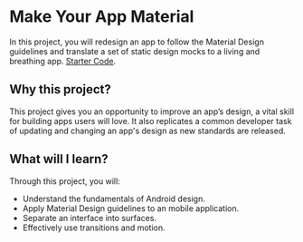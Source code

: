 # Make Your App Material
In this project, you will redesign an app to follow the Material Design guidelines and translate a set of static design mocks to a living and breathing app.
[Starter Code][1].

## Why this project?

This project gives you an opportunity to improve an app’s design, a vital skill for building apps users will love. It also replicates a common developer task of updating and changing an app's design as new standards are released.

## What will I learn?
Through this project, you will:
- Understand the fundamentals of Android design.
- Apply Material Design guidelines to an mobile application.
- Separate an interface into surfaces.
- Effectively use transitions and motion.

[1]:https://github.com/udacity/xyz-reader-starter-code

